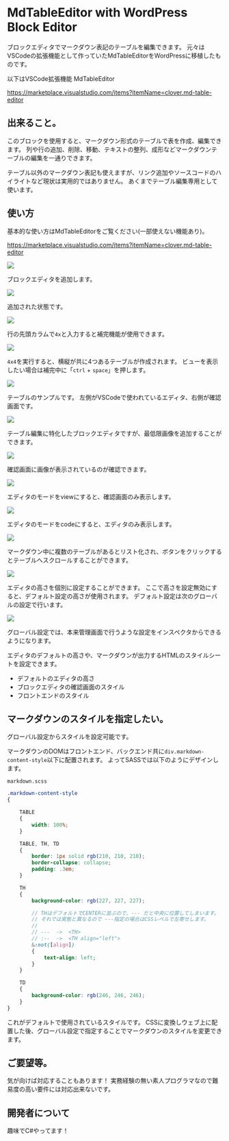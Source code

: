 # MdTableEditor with WordPress Block Editor

ブロックエディタでマークダウン表記のテーブルを編集できます。
元々はVSCodeの拡張機能として作っていたMdTableEditorをWordPressに移植したものです。

以下はVSCode拡張機能 MdTableEditor

https://marketplace.visualstudio.com/items?itemName=clover.md-table-editor


## 出来ること。

このブロックを使用すると、マークダウン形式のテーブルで表を作成、編集できます。
列や行の追加、削除、移動、テキストの整列、成形などマークダウンテーブルの編集を一通りできます。

テーブル以外のマークダウン表記も使えますが、リンク追加やソースコードのハイライトなど現状は実用的ではありません。
あくまでテーブル編集専用として使います。


## 使い方

基本的な使い方はMdTableEditorをご覧ください(一部使えない機能あり)。

https://marketplace.visualstudio.com/items?itemName=clover.md-table-editor




![](md-add.png)

ブロックエディタを追加します。



![](md-init.png)

追加された状態です。


![](md-i.png)

行の先頭カラムで`4x`と入力すると補完機能が使用できます。

![](md-i-2.png)

`4x4`を実行すると、横縦が共に4つあるテーブルが作成されます。
ビューを表示したい場合は補完中に「`ctrl` + `space`」を押します。




![](md-sample.png)

テーブルのサンプルです。
左側がVSCodeで使われているエディタ、右側が確認画面です。


![](md-image.png)

テーブル編集に特化したブロックエディタですが、最低限画像を追加することができます。


![](md-image-2.png)

確認画面に画像が表示されているのが確認できます。



![](md-mode-view.png)

エディタのモードをviewにすると、確認画面のみ表示します。

![](md-mode-code.png)

エディタのモードをcodeにすると、エディタのみ表示します。


![](md-scroll.png)

マークダウン中に複数のテーブルがあるとリスト化され、ボタンをクリックするとテーブルへスクロールすることができます。


![](md-height.png)

エディタの高さを個別に設定することができます。
ここで高さを設定無効にすると、デフォルト設定の高さが使用されます。
デフォルト設定は次のグローバルの設定で行います。

![](md-global-settings.png)

グローバル設定では、本来管理画面で行うような設定をインスペクタからできるようになります。

エディタのデフォルトの高さや、マークダウンが出力するHTMLのスタイルシートを設定できます。

- デフォルトのエディタの高さ
- ブロックエディタの確認画面のスタイル
- フロントエンドのスタイル





## マークダウンのスタイルを指定したい。

グローバル設定からスタイルを設定可能です。

マークダウンのDOMはフロントエンド、バックエンド共に`div.markdown-content-style`以下に配置されます。
よってSASSでは以下のようにデザインします。


    markdown.scss

```scss
.markdown-content-style
{

    TABLE
    {
        width: 100%;
    }

    TABLE, TH, TD
    {
        border: 1px solid rgb(210, 210, 210);
        border-collapse: collapse;
        padding: .3em;
    }

    TH
    {
        background-color: rgb(227, 227, 227);

        // THはデフォルトでCENTERに並ぶので、--- だと中央に位置してしまいます。
        // それでは実態と異なるので ---指定の場合はCSSレベルで左寄せします。
        // 
        // ---  ->  <TH>
        // :--  ->  <TH align="left">
        &:not([align])
        {
            text-align: left;
        }
    }

    TD
    {
        background-color: rgb(246, 246, 246);
    }
}
```

これがデフォルトで使用されているスタイルです。
CSSに変換しウェブ上に配置した後、グローバル設定で指定することでマークダウンのスタイルを変更できます。


## ご要望等。

気が向けば対応することもあります！
実務経験の無い素人プログラマなので難易度の高い要件には対応出来ないです。


## 開発者について

趣味でC#やってます！


